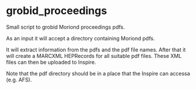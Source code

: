 # grobid_proceedings #

Small script to grobid Moriond proceedings pdfs. 

As an input it will accept a directory containing Moriond pdfs.

It will extract information from the pdfs and the pdf file names. After that it will create a MARCXML HEPRecords for all suitable pdf files. These XML files can then be uploaded to Inspire.

Note that the pdf directory should be in a place that the Inspire can accessa (e.g. AFS).


